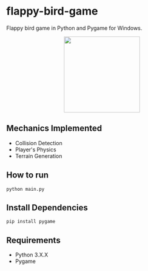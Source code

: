 # flappy-bird-game
Flappy bird game in Python and Pygame for Windows.

<p align="center">
  <img width="200" height="auto" src="https://github.com/JimPavan/Flappy-Bird/blob/master/video.gif">
</p>

## Mechanics Implemented
- Collision Detection
- Player's Physics
- Terrain Generation

## How to run
```
python main.py
```

## Install Dependencies
```
pip install pygame
```

## Requirements
- Python 3.X.X
- Pygame

